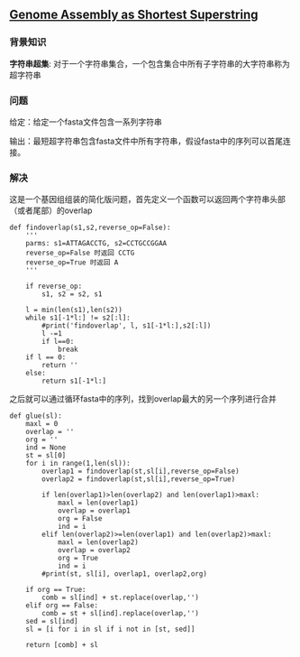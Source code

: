 ## [Genome Assembly as Shortest Superstring](http://rosalind.info/problems/long/)

### 背景知识

**字符串超集**: 对于一个字符串集合，一个包含集合中所有子字符串的大字符串称为超字符串

### 问题

给定：给定一个fasta文件包含一系列字符串

输出：最短超字符串包含fasta文件中所有字符串，假设fasta中的序列可以首尾连接。

### 解决

这是一个基因组组装的简化版问题，首先定义一个函数可以返回两个字符串头部（或者尾部）的overlap

    def findoverlap(s1,s2,reverse_op=False):
        '''
        parms: s1=ATTAGACCTG, s2=CCTGCCGGAA
        reverse_op=False 时返回 CCTG
        reverse_op=True 时返回 A
        '''

        if reverse_op:
            s1, s2 = s2, s1

        l = min(len(s1),len(s2))
        while s1[-1*l:] != s2[:l]:
            #print('findoverlap', l, s1[-1*l:],s2[:l])
            l -=1
            if l==0:
                break
        if l == 0:
            return ''
        else:
            return s1[-1*l:]

之后就可以通过循环fasta中的序列，找到overlap最大的另一个序列进行合并

    def glue(sl):
        maxl = 0
        overlap = ''
        org = ''
        ind = None
        st = sl[0]
        for i in range(1,len(sl)):
            overlap1 = findoverlap(st,sl[i],reverse_op=False)
            overlap2 = findoverlap(st,sl[i],reverse_op=True)

            if len(overlap1)>len(overlap2) and len(overlap1)>maxl:
                maxl = len(overlap1)
                overlap = overlap1
                org = False
                ind = i
            elif len(overlap2)>=len(overlap1) and len(overlap2)>maxl:
                maxl = len(overlap2)
                overlap = overlap2
                org = True
                ind = i
            #print(st, sl[i], overlap1, overlap2,org)

        if org == True:
            comb = sl[ind] + st.replace(overlap,'')
        elif org == False:
            comb = st + sl[ind].replace(overlap,'')
        sed = sl[ind]
        sl = [i for i in sl if i not in [st, sed]]

        return [comb] + sl
